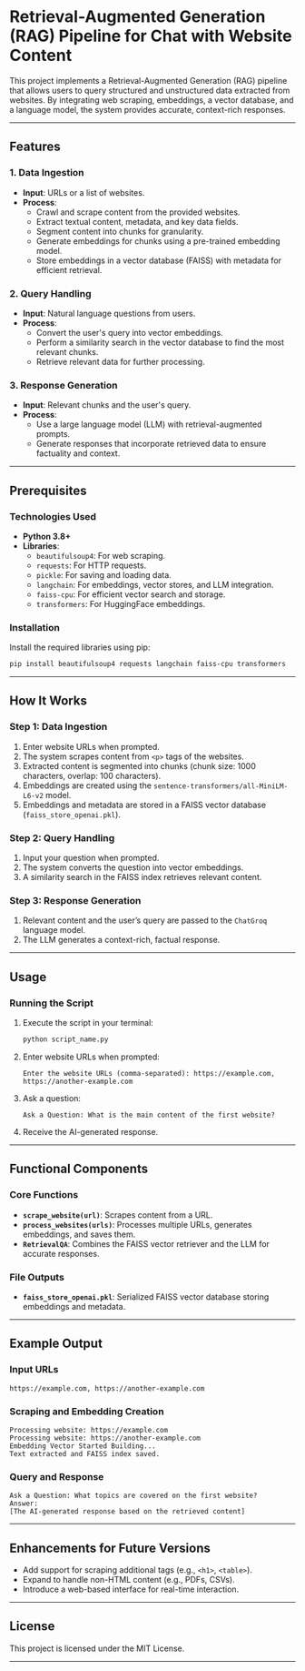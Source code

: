 # Retrieval-Augmented Generation (RAG) Pipeline for Chat with Website Content

This project implements a Retrieval-Augmented Generation (RAG) pipeline that allows users to query structured and unstructured data extracted from websites. By integrating web scraping, embeddings, a vector database, and a language model, the system provides accurate, context-rich responses.

---

## Features

### 1. **Data Ingestion**
- **Input**: URLs or a list of websites.
- **Process**:
  - Crawl and scrape content from the provided websites.
  - Extract textual content, metadata, and key data fields.
  - Segment content into chunks for granularity.
  - Generate embeddings for chunks using a pre-trained embedding model.
  - Store embeddings in a vector database (FAISS) with metadata for efficient retrieval.

### 2. **Query Handling**
- **Input**: Natural language questions from users.
- **Process**:
  - Convert the user's query into vector embeddings.
  - Perform a similarity search in the vector database to find the most relevant chunks.
  - Retrieve relevant data for further processing.

### 3. **Response Generation**
- **Input**: Relevant chunks and the user's query.
- **Process**:
  - Use a large language model (LLM) with retrieval-augmented prompts.
  - Generate responses that incorporate retrieved data to ensure factuality and context.

---

## Prerequisites

### Technologies Used
- **Python 3.8+**
- **Libraries**:
  - `beautifulsoup4`: For web scraping.
  - `requests`: For HTTP requests.
  - `pickle`: For saving and loading data.
  - `langchain`: For embeddings, vector stores, and LLM integration.
  - `faiss-cpu`: For efficient vector search and storage.
  - `transformers`: For HuggingFace embeddings.

### Installation
Install the required libraries using pip:
```bash
pip install beautifulsoup4 requests langchain faiss-cpu transformers
```

---

## How It Works

### Step 1: Data Ingestion
1. Enter website URLs when prompted.
2. The system scrapes content from `<p>` tags of the websites.
3. Extracted content is segmented into chunks (chunk size: 1000 characters, overlap: 100 characters).
4. Embeddings are created using the `sentence-transformers/all-MiniLM-L6-v2` model.
5. Embeddings and metadata are stored in a FAISS vector database (`faiss_store_openai.pkl`).

### Step 2: Query Handling
1. Input your question when prompted.
2. The system converts the question into vector embeddings.
3. A similarity search in the FAISS index retrieves relevant content.

### Step 3: Response Generation
1. Relevant content and the user’s query are passed to the `ChatGroq` language model.
2. The LLM generates a context-rich, factual response.

---

## Usage

### Running the Script
1. Execute the script in your terminal:
   ```bash
   python script_name.py
   ```
2. Enter website URLs when prompted:
   ```
   Enter the website URLs (comma-separated): https://example.com, https://another-example.com
   ```
3. Ask a question:
   ```
   Ask a Question: What is the main content of the first website?
   ```
4. Receive the AI-generated response.

---

## Functional Components

### Core Functions
- **`scrape_website(url)`**: Scrapes content from a URL.
- **`process_websites(urls)`**: Processes multiple URLs, generates embeddings, and saves them.
- **`RetrievalQA`**: Combines the FAISS vector retriever and the LLM for accurate responses.

### File Outputs
- **`faiss_store_openai.pkl`**: Serialized FAISS vector database storing embeddings and metadata.

---

## Example Output

### Input URLs
```
https://example.com, https://another-example.com
```

### Scraping and Embedding Creation
```
Processing website: https://example.com
Processing website: https://another-example.com
Embedding Vector Started Building...
Text extracted and FAISS index saved.
```

### Query and Response
```
Ask a Question: What topics are covered on the first website?
Answer:
[The AI-generated response based on the retrieved content]
```

---

## Enhancements for Future Versions

- Add support for scraping additional tags (e.g., `<h1>`, `<table>`).
- Expand to handle non-HTML content (e.g., PDFs, CSVs).
- Introduce a web-based interface for real-time interaction.

---

## License
This project is licensed under the MIT License.

---
